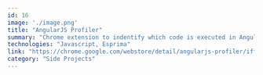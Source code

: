 ```yaml
---
id: 16
image: './image.png'
title: "AngularJS Profiler"
summary: "Chrome extension to indentify which code is executed in AngularJs webapps just recording user interactions."
technologies: "Javascript, Esprima"
link: "https://chrome.google.com/webstore/detail/angularjs-profiler/iffdmbfogminakpldcdpfgcchfgpflak"
category: "Side Projects"
---
```

